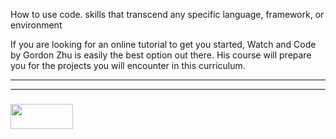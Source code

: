 How to use code.  skills that transcend any specific language, framework, or environment

If you are looking for an online tutorial to get you started, Watch and Code by Gordon Zhu is easily the best option out there.  His course will prepare you for the projects you will encounter in this curriculum.

___
___
### <a href="http://elewa.education/blog" target="_blank"><img src="https://user-images.githubusercontent.com/18554853/34921062-506450ae-f97d-11e7-875f-6feeb26ad72d.png" width="100" height="40"/></a>